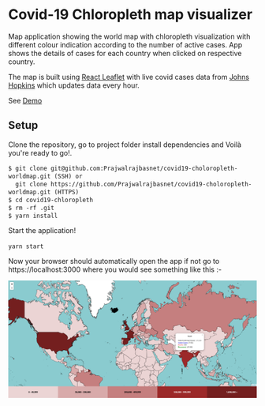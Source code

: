 # Covid-19 Chloropleth map visualizer

Map application showing the world map with chloropleth visualization with different colour indication according to the number of active cases. App shows the details of cases for each country when clicked on respective country.

The map is built using [React Leaflet](https://react-leaflet.js.org/) with live covid cases data from [Johns Hopkins](https://github.com/CSSEGISandData/COVID-19) which updates data every hour.

See [Demo](https://prajwalrajbasnet.github.io/covid19-choloropleth-worldmap/)

## Setup

Clone the repository, go to project folder install dependencies and Voilà you're ready to go!.

    $ git clone git@github.com:Prajwalrajbasnet/covid19-choloropleth-worldmap.git (SSH) or
      git clone https://github.com/Prajwalrajbasnet/covid19-choloropleth-worldmap.git (HTTPS)
    $ cd covid19-chloropleth
    $ rm -rf .git
    $ yarn install

Start the application!

`yarn start`

Now your browser should automatically open the app if not go to https://localhost:3000 where you would see something like this :-

![picture 1](images/342726970a9a2866482a7b51dcb602c94dc1c8eff9e9a3be650579ace7fe8bee.png)
